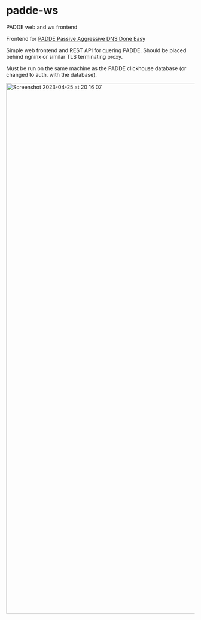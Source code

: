 # padde-ws
PADDE web and ws frontend

Frontend for [PADDE Passive Aggressive DNS Done Easy](https://github.com/sikkerhet/padde)

Simple web frontend and REST API for quering PADDE.
Should be placed behind ngninx or similar TLS terminating proxy.

Must be run on the same machine as the PADDE clickhouse database (or changed to auth. with the database).

<img width="1415" alt="Screenshot 2023-04-25 at 20 16 07" src="https://user-images.githubusercontent.com/10460977/234366331-e0adf247-1cde-4005-89c8-b387b2a7e5b3.png">

